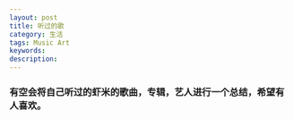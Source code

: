 ```yaml
---
layout: post
title: 听过的歌
category: 生活
tags: Music Art
keywords: 
description: 
---
```



### 有空会将自己听过的虾米的歌曲，专辑，艺人进行一个总结，希望有人喜欢。
